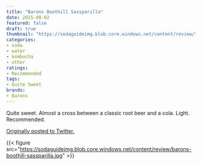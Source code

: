 ```yaml
---
title: "Barons Boothill Sassparilla"
date: 2015-08-02
featured: false
draft: true
thumbnail: "https://sodaguideimg.blob.core.windows.net/content/review/thumbs/barons-boothill-sassparilla.jpg"
categories:
- soda
- water
- kombucha
- other
ratings:
- Recommended
tags:
- Quite Sweet
brands:
- Barons
---
```


Quite sweet. Almost a cross between a classic root beer and a cola. Light. Recommended.

[Originally posted to Twitter.](https://twitter.com/Cavorter/status/627886118122319876)

{{< figure src="https://sodaguideimg.blob.core.windows.net/content/review/barons-boothill-sassparilla.jpg" >}}

